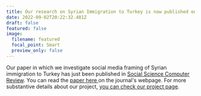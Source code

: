 ```yaml
---
title: Our research on Syrian Immigration to Turkey is now published online
date: 2022-09-02T20:22:32.481Z
draft: false
featured: false
image:
  filename: featured
  focal_point: Smart
  preview_only: false
---
```

Our paper in which we investigate social media framing of Syrian immigration to Turkey has just been published in [Social Science Computer Review](https://journals.sagepub.com/doi/abs/10.1177/08944393221117460). You can read the [paper here ](https://journals.sagepub.com/doi/abs/10.1177/08944393221117460)on the journal's webpage. For more substantive details about our project, [you can check our project page](https://www.twittersphere.net/project/how-does-turkish-twitter-discuss-syrian-immigration-to-turkey/).